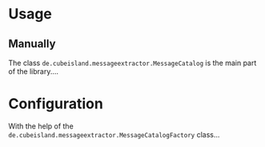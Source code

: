 # Usage

## Manually

The class ```de.cubeisland.messageextractor.MessageCatalog``` is the main part of the library....

# Configuration

With the help of the ```de.cubeisland.messageextractor.MessageCatalogFactory``` class...
